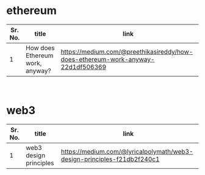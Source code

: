 # ethereum  

Sr. No. | title | link
------- | ----- | --------
1 | How does Ethereum work, anyway? | https://medium.com/@preethikasireddy/how-does-ethereum-work-anyway-22d1df506369
<br>

# web3
Sr. No. | title | link
------- | ----- | --------
1 | web3 design principles | https://medium.com/@lyricalpolymath/web3-design-principles-f21db2f240c1
